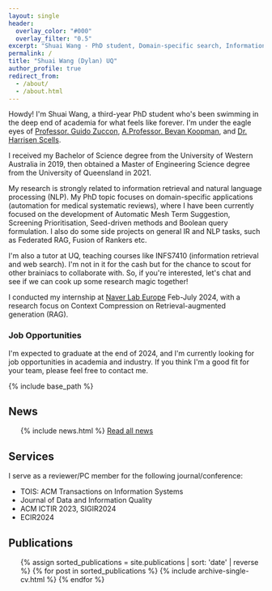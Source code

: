 ```yaml
---
layout: single
header:
  overlay_color: "#000"
  overlay_filter: "0.5"
excerpt: "Shuai Wang - PhD student, Domain-specific search, Information Retrieval, NLP, Machine Learning"
permalink: /
title: "Shuai Wang (Dylan) UQ"
author_profile: true
redirect_from: 
  - /about/
  - /about.html
---
```


Howdy! I'm Shuai Wang, a third-year PhD student who's been swimming in the deep end of academia for what feels like forever. I'm under the eagle eyes of [Professor. Guido Zuccon](https://researchers.uq.edu.au/researcher/22857), [A.Professor. Bevan Koopman](https://bevankoopman.github.io/), and [Dr. Harrisen Scells](https://scells.me/).

I received my Bachelor of Science degree from the University of Western Australia in 2019, then obtained a Master of Engineering Science degree from the University of Queensland in 2021.

My research is strongly related to information retrieval and natural language processing (NLP). My PhD topic focuses on domain-specific applications (automation for medical systematic reviews), where I have been currently focused on the development of Automatic Mesh Term Suggestion, Screening Prioritisation, Seed-driven methods and Boolean query formulation. I also do some side projects on general IR and NLP tasks, such as Federated RAG, Fusion of Rankers etc.

I'm also a tutor at UQ, teaching courses like INFS7410 (information retrieval and web search). I'm not in it for the cash but for the chance to scout for other brainiacs to collaborate with. So, if you're interested, let's chat and see if we can cook up some research magic together!

I conducted my internship at [Naver Lab Europe](https://europe.naverlabs.com/) Feb-July 2024, with a research focus on Context Compression on Retrieval-augmented generation (RAG).

### Job Opportunities

I'm expected to graduate at the end of 2024, and I'm currently looking for job opportunities in academia and industry. If you think I'm a good fit for your team, please feel free to contact me.

{% include base_path %}


## News
<ul>
{% include news.html %}
<a href="/news/" class="read-more-link">Read all news</a>
</ul>



## Services

I serve as a reviewer/PC member for the following journal/conference:

- TOIS: ACM Transactions on Information Systems
- Journal of Data and Information Quality
- ACM ICTIR 2023, SIGIR2024
- ECIR2024


## Publications

<ul>
{% assign sorted_publications = site.publications | sort: 'date' | reverse %}
{% for post in sorted_publications %}
  {% include archive-single-cv.html %}
{% endfor %}
</ul>



